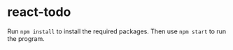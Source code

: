 # react-todo

Run `npm install` to install the required packages.  Then use `npm start` to run the program.
